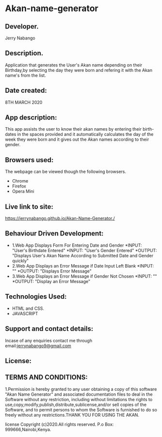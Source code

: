 # Akan-name-generator
## Developer.
Jerry Nabango
## Description.
Application that generates the User's Akan name depending on their Birthday,by selecting the day they were born and refering it with the Akan name's from the list.
## Date created:
8TH MARCH 2020

## App description:
This app assists the user to know their akan names by entering their birth-dates in the spaces provided and it automatically calculates the day of the week they were born and it gives out the Akan names according to their gender.
## Browsers used:
The webpage can be viewed though the following browsers.
* Chrome
* Firefox
* Opera Mini
## Live link to site:
https://jerrynabango.github.io/Akan-Name-Generator./
## Behaviour Driven Development:
* 1.Web App Displays Form For Entering Date and Gender
*INPUT: "User's Birthdate Entered"
*INPUT: "User's Gender Entered"
*OUTPUT: "Displays User's Akan Name According to Submitted Date and Gender quickly"
* 2.Web App Displays an Error Message if Date Input Left Blank
*INPUT: ""
*OUTPUT: "Displays Error Message"
* 3.Web App Displays an Error Message if Gender Not Chosen
*INPUT: ""
*OUTPUT: "Display an Error Message"
## Technologies Used:
* HTML and CSS.
* JAVASCRIPT
## Support and contact details:
 Incase of any enquiries contact me through email:jerrynabango9@gmail.com
## License:
  ## TERMS AND CONDITIONS:
  1.Permission is hereby granted to any user obtaining a copy
of this software "Akan Name Generator" and associated documentation files to deal
in the Software without any restriction, including without limitations the rights
to use,copy,modify,publish,distribute,sublicense,and/or sell 
copies of the Software, and to permit persons to whom the Software is
furnished to do so freely without any restrictions.THANK YOU FOR USING THE AKAN.
 
   license Copyright (c)2020.All rights reserved.
    P.o Box: 999666,Nairobi,Kenya.
